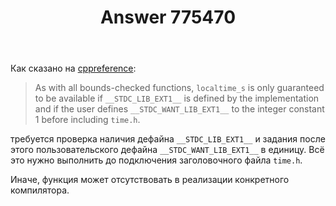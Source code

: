 ﻿---
title: "Answer 775470"
se.owner.user_id: 176217
se.owner.display_name: "αλεχολυτ"
se.owner.link: "https://ru.stackoverflow.com/users/176217/%ce%b1%ce%bb%ce%b5%cf%87%ce%bf%ce%bb%cf%85%cf%84"
se.answer_id: 775470
se.question_id: 775464
se.post_type: answer
se.score: 2
se.is_accepted: True
---
<p>Как сказано на <a href="http://en.cppreference.com/w/c/chrono/localtime" rel="nofollow noreferrer">cppreference</a>:</p>

<blockquote>
  <p>As with all bounds-checked functions, <code>localtime_s</code> is only guaranteed to be available if <code>__STDC_LIB_EXT1__</code> is defined by the implementation and if the user defines <code>__STDC_WANT_LIB_EXT1__</code> to the integer constant 1 before including <code>time.h</code>.</p>
</blockquote>

<p>требуется проверка наличия дефайна <code>__STDC_LIB_EXT1__</code> и задания после этого пользовательского дефайна <code>__STDC_WANT_LIB_EXT1__</code> в единицу. Всё это нужно выполнить до подключения заголовочного файла <code>time.h</code>.</p>

<p>Иначе, функция может отсутствовать в реализации конкретного компилятора.</p>
